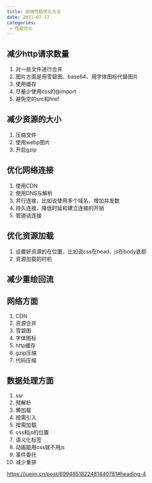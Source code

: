 ```yaml
---
title: 前端性能优化方法
date: 2021-07-17
categories: 
 - 性能优化
---
```


## 减少http请求数量
1. 对一些文件进行合并
2. 图片方面是用雪碧图、base64、用字体图标代替图片
4. 使用缓存
5. 尽量少使用css的@import
6. 避免空的src和href

## 减少资源的大小
1. 压缩文件
2. 使用webp图片
3. 开启gzip

## 优化网络连接
1. 使用CDN
2. 使用DNS与解析
3. 并行连接，比如说使用多个域名，增加并发数
4. 持久连接，降低时延和建立连接的开销
5. 管道话连接

## 优化资源加载
1. 设置好资源的在位置，比如说css在head、js在body底部
2. 资源加载的时机

## 减少重绘回流


## 网络方面
1. CDN
2. 资源合并
3. 雪碧图
4. 字体图标
5. http缓存
6. gzip压缩
7. 代码压缩

## 数据处理方面
1. ssr
2. 预解析
3. 懒加载
4. 按需引入
5. 按需加载
6. css和js的位置
7. 语义化标签
8. 动画能用css就不用js
9. 事件委托
10. 减少重排



https://juejin.cn/post/6994851822481440781#heading-4